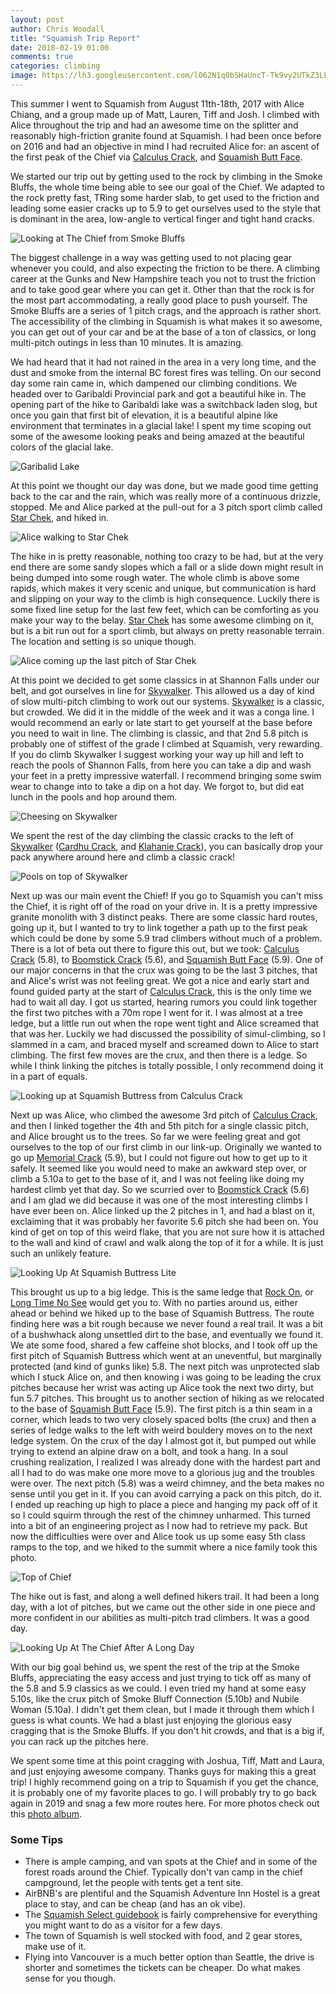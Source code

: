 ```yaml
---
layout: post
author: Chris Woodall
title: "Squamish Trip Report"
date: 2018-02-19 01:00
comments: true
categories: climbing
image: https://lh3.googleusercontent.com/lO62N1q0bSHaUncT-Tk9vy2UTkZ3Lkfxy7PefcmStPRtXeqM2hD6X3wJNOAPpFFroTvt-4DHI0jPGD3QmjYXKd7Kb0Wjf-7ZXps2hbDzT-FLqAQULQnnugQoa3lPzO2woC7gEIuYzJwyYE8SgRWddd68jNQxZ-qi5VgpiX9OxFAa9LVvKlE-kzGH3KU3a7pxy6MJRQszMZKgsQJUcfE_rI8YQFaTOyj3IP_AAGU9SFpQNF0RikSqSCT9GYQNYCQui98AkKaj71XM_wAPJg2_SNUAbmHWvN_uJHDm2_TJBaWptxXYBNRjxzsChfIXFNL0YA0fr_rVuqcOpqwsqEZF8SBmc4EYYC7n5uSmvUlwIR6UqBG-h9mTCvL7SOcyeEXmJL_kW-CfQKBpOcGTq8SLOP8f741tviu5Zl74JqPDPbPp2OLFcP4otIonPgZpUbCMp-Wzp0bgj4q-AdbdC8JmXjSaG_IgsLmWFPJeZh86qrbZiiMvhfIVyZloPVpqL38Oug9dOEuvtO5E5-XHY___5ztgZRtwclyfN-8kRatBVmmlt7SNLkbt6nPWTUEcYzdwkOh8jTnPnuncpkZH9Pb5u55VDeBy90KU5VrDJN4_dRPjNpLsG8BAOZ6cVTKDgTKD2P7SrzgKgyEet39leRJXBgFbmOsuEJwV=w533-h946-no
---
```


This summer I went to Squamish from August 11th-18th, 2017 with Alice Chiang, and a group made up of Matt, Lauren, Tiff and Josh. I climbed with Alice throughout the trip and had an awesome time on the splitter and reasonably high-friction granite found at Squamish. I had been once before on 2016 and had an objective in mind I had recruited Alice for: an ascent of the first peak of the Chief via [Calculus Crack], and [Squamish Butt Face].

<!-- more -->

We started our trip out by getting used to the rock by climbing in the Smoke Bluffs, the whole time being able to see our goal of the Chief. We adapted to the rock pretty fast, TRing some harder slab, to get used to the friction and leading some easier cracks up to 5.9 to get ourselves used to the style that is dominant in the area, low-angle to vertical finger and tight hand cracks.

![Looking at The Chief from Smoke Bluffs](https://lh3.googleusercontent.com/V9l9vqSPHdVXfae-1HKw3btK8MmDy4-delWJpAll-kYi1fvfL8u6ktnk946OYUH-keTRDec7OYqW_qpRaDDDfdlTnTt1_AKnMhwPv1iSFelVJ0kvNUFe1-yJ7wueUFVclrBP8OF6VlSnywAKuVst18ktAvNuqcnUySRsUwWyG3_oOTOby5cZsBRRBGCjuFgwA0g6TuFGi03M9RtnJ2iLJ1FkzMl_mc5GvrFmhfxC2sozj-q-TAkwDZmOkGnU9-L-he8bsUD80Kuq0xvJHBuTTFhj-5bBaEf9OZ8bXFAQA1VZ8QSw33e7IKpaHE_n8guuZvEDXVGexCcybSVfTn-8yMG4Az0ydI4rewuC0Tij9gJ5kdSYOmC8iyilv9H2reZpAhf9lzmLyKFAeKtVcXbClVqGkTm7Km4FlDRmAEPXOJvfr4hUjilMc283w5VPkij2cbkRteUZ9yLcsO-scFXL5-eiMyYcKsidtgevJ7o9F9nzDcNpk0UmwtKHwp_i9n3bIs2QK4L0jSfysxew3QcfDgr0nMh886YYx3M1WTNii4mtp1SuTHXme29_7NOhiBIp33gx5yAGXbms6yY-llFjcy8PR9iQucXYyduvjWMh_NLgTDwHkbrWhnwIUoV7TZKJxSDq11_4d8WySuVLhs6p2JseLZLPxNU6=w533-h946-no)

The biggest challenge in a way was getting used to not placing gear whenever you could, and also expecting the friction to be there. A climbing career at the Gunks and New Hampshire teach you not to trust the friction and to take good gear where you can get it. Other than that the rock is for the most part accommodating, a really good place to push yourself. The Smoke Bluffs are a series of 1 pitch crags, and the approach is rather short. The accessibility of the climbing in Squamish is what makes it so awesome, you can get out of your car and be at the base of a ton of classics, or long multi-pitch outings in less than 10 minutes. It is amazing.

We had heard that it had not rained in the area in a very long time, and the dust and smoke from the internal BC forest fires was telling. On our second day some rain came in, which dampened our climbing conditions. We headed over to Garibaldi Provincial park and got a beautiful hike in. The opening part of the hike to Garibaldi lake was a switchback laden slog, but once you gain that first bit of elevation, it is a beautiful alpine like environment that terminates in a glacial lake! I spent my time scoping out some of the awesome looking peaks and being amazed at the beautiful colors of the glacial lake.

![Garibalid Lake](https://lh3.googleusercontent.com/uczW4eQOoW6k59R96KhdhWf7vl1dyNx7UvVrLFgjj249_ViwK8JPbhW0u7y-yNOCroaD8bHeJYqfpapKYmpoqVwZkximSPjaEDBCnXYpz2etKIlWvkDHumGw5fVXYnqsnJA3jL20lZmGsX7qo1bG1WsdWtXzXqwXitIMSfXn_WeNuM6oWfUzff4-SGDDk7DO0kAoT29b0fMfzGiS5E3y4gCQ8gEdiEha3oCXVoolog6tGplebUcjzeQSKPoXd3yyP08TxYf8thfBk9kd-a5WAZxYEjgmtLVyVqetII77a6udPeaYDm5uTpr3CZcS3QPm3KNgD34V_fDsynmy9fUQwkIHqECz2snxBpXCJijXVDxxPPrtQZ1ccvm26KqlFVB0JDYRGxLW-wx4qIM6ot_sWzyHliushQZ-O-cJs9mYy3PLGhkeIZL6_J5zZfAi_ej-UO5r5HgDv-KTJSiG-ZQVunsYoPbDYFIY3x3mWbVHUbvC0bJakhQiyG31WdwxIKdGHY2KJqjp-QRLaibko33iC_bmLI7urX9hRYW9iVGDBWtGNOBOUa2lpur-_xvBHIrzO4PoykETirQm6HCw2zAZkieqXrGqCf4FZtp8-iIwyiytgGTSEw4paWjZFY2lLrv7pCCmEvbgIN9TW6Frk3tuGLP5BgOvzJ4F=w961-h541-no)

At this point we thought our day was done, but we made good time getting back to the car and the rain, which was really more of a continuous drizzle, stopped. Me and Alice parked at the pull-out for a 3 pitch sport climb called [Star Chek], and hiked in.

![Alice walking to Star Chek](https://lh3.googleusercontent.com/CQ8K5ClFpkpKdkdemJfLzXz8jvH9Y-1rWPaqaXWnLYylqOf8dsfLACQATEiQkkE-YqbaCFRSt-Zr9C9Yemd4w7u1XvBJOI06v9kDwf0c9U6Hu2CUdqTIyiguaLRwCXDlpvac4b-_s7p5MbTZzqPgm-aqTrbX8aeGRsos6RwOh2FxcRnbNvN-Y3WvbtBkXy1dIikkXD9uGRGYdUl2xro8J6jsiW6iAeU6DawW1MDdGkV3WGUK_hHsjRZuK-Qc-_0ZrarmOi7nldKLcdp5EphMxsXipRmWGxrDzddOXxmpgwgFwp-SHzi9y0cycUtVHNWJv3GDb4KLDkQ06sZbhlMzYpoPqg_TkdE316-T_kcnWp29B7OZHeb7s0UfDnGqyYbljHTLvWQHYTO5r3CAa8dc-9ZsKLs3jj22LE2nBiwlKxoiShhe6Tc4HytHHRcxvU-iIz5AvBiDe0RDAxRxVft1FTzGPKaNZNIQ34n-yrPQWJ1uzBYgxj6pDkMvBo-qZ5y0rrEhh3lAPpRHMVX78Ko6peQxTSx3VqlxGXG97YaOGAlyKvUWkrYvzq8AXKSZFyUk7gbYUfQOsIIl0hnD5dnRq285CgbJ6Wsf8vGdo8MJhDxuJJWrzZGioviUt6Y0-JWxTH4Jj-G81xf2eOWWnbRr4ZIr7Awv1i1C=w961-h541-no)

The hike in is pretty reasonable, nothing too crazy to be had, but at the very end there are some sandy slopes which a fall or a slide down might result in being dumped into some rough water. The whole climb is above some rapids, which makes it very scenic and unique, but communication is hard and slipping on your way to the climb is high consequence. Luckily there is some fixed line setup for the last few feet, which can be comforting as you make your way to the belay. [Star Chek] has some awesome climbing on it, but is a bit run out for a sport climb, but always on pretty reasonable terrain. The location and setting is so unique though.

![Alice coming up the last pitch of Star Chek](https://lh3.googleusercontent.com/V0greODOOX8su4dHXu8fwqL5QDvtC9b8M3jqi1RJYV8vbbNR_IYPgVVjXoDZkoeKEfpBUq4E0jzQMACy8-XzAhfbNtOPavDZ-34lmFeNedhqMQTydF3WuIgDdxnYiIrmx3wlx9SESK1bekza3evMPvh6_OYOgea2qYkpqTGAeWxDCQQh4ywvBPE9HSO73ddCskIINp8HSHbDnPrud96Ne7KhfiYPrMz1sIQMiQG1ZK3JbeEqmKcjsNzKYp_xr3lfxPxo2gVMxsNcQ608CESaEA75D-GBMmh6WDTKM4lmSVJPh7e_RLN9HTym5Ck_gXx3Ems_KUUkiJYCT1bM_wx3KK5rvp0QDNgq7pRV6wKwYia8STxhwFkLbxGpM9EcJkGimaMFpq-kpNNg8CqEAC0SBbWup0Ee7n9uuUhbTekqUnta2qmUE9UcfDVc66Mn416AbdHvGRx3Oyj0JQU2ja_mr-O0snHS3YZvij3VQz-j6jwYek08_pCyJFLObGkW5WfzoUU_ReXN2MZQkQTEbG-9Y2sfMznwXcjs2MsfM1-dnL0Hp-pjmOVtz4tTVzInrTD1s8CbV830kjX-ajLOS9BdF4JMp7I9KjP4lFNowDx8SNgF_r6YppYjmwk7iH-rdlUlDDX2bkUZSn2QZCABve1rHlNr7qXWDHPJ=w961-h721-no)

At this point we decided to get some classics in at Shannon Falls under our belt, and got ourselves in line for [Skywalker]. This allowed us a day of kind of slow multi-pitch climbing to work out our systems. [Skywalker] is a classic, but crowded. We did it in the middle of the week and it was a conga line. I would recommend an early or late start to get yourself at the base before you need to wait in line. The climbing is classic, and that 2nd 5.8 pitch is probably one of stiffest of the grade I climbed at Squamish, very rewarding. If you do climb Skywalker I suggest working your way up hill and left to reach the pools of Shannon Falls, from here you can take a dip and wash your feet in a pretty impressive waterfall. I recommend bringing some swim wear to change into to take a dip on a hot day. We forgot to, but did eat lunch in the pools and hop around them.

![Cheesing on Skywalker](https://lh3.googleusercontent.com/YsUk46sd5pf2fn7QYYaFvYk37JWL6xu3SvsKbusHUhpBJlQeSLP60tKiqRFoxNXNmwvIh2glq2EyxQVX0keOMxksR75joe-JmF8GFZTRbz3NTI7Ld4-dn9IX7l9kil1LRH1_3tvN_27RNnHft0mNJa3FuRQV0_5uggs6fxSeZhKizb7OqHFwqCSc8IFMFxIgynfcj1BsKwTknrTIzBfPPkDzpdwycVhP_PddsG0UkYj_zWQcRb7nwCTdnDw-xExB9VkJa6B073aCbgbxL7qwJqAUMQN2fXwoUlnLZ4BC3EpoCIAxrAONsbrwd9EmQw95m5TcfCLmg89izg87HaxFWKk89l9EmpSWWZqOb16Tz2XTo-xdXFYpoy0erxM0-856giUsUr3kKHJxN-S4_qU6zqBcEIHv7PwFAYHotsYQILYztjokhxtiatpZPZo3VEabGU3wEQCjexYAEHGK4nX5OFGQv7Zopco10WL_Qjhe-sJnsvSGhiPqt7yxQs9WpKoZGNgyr8Od_omg9awZQMY2ARJw4rLbk01_W4XQUSB3uNXRDzmrR5Pr-GVxELUPnqVTh_zDNjxcd8cyc06o64fH0M65eiZtM2XGVAYjGfoUGIaXpDrHvnJGmDtPMnET5d_BIKv58ODwhLGxtXLAIfo91EwqwN3w6BHU=w961-h721-no)

 We spent the rest of the day climbing the classic cracks to the left of [Skywalker] ([Cardhu Crack], and [Klahanie Crack]), you can basically drop your pack anywhere around here and climb a classic crack!

![Pools on top of Skywalker](https://lh3.googleusercontent.com/4gGvsNuh6yqbDwJPia_s_5JdHJnyQ9PHtkZeq0120qLe-YMvcAOzT6gLTxU4K104UZLGEigUDnnjr3RQmscpsIDyM75-01UbcbMxP8tkFv85GG_FNggEpvZ_E88TfRKUQoUcYO2DI3Bm4CQivrXvew4MJhT-GCsQLK4Fge5uqb8O4hDAtyhAL02oxRmhN2MNcShTtu0BjqaHNiqlPGUMUsKaU7WpN4RFMWUijdDZfm7_J4srYeUkT7B0n1n8d-U9tCOfsU36ERncWWpzqRjS27JnZ5axnjHOkH0bwcBoz9nu8cfPOsFIuhoXOWBGBmidBkmnuVvWMO8I_DenqRMGWWCe3nYEWpI-mBqqsLaiILq5G4jDj1r-099yTfCojRoki7-_V0ZL_1QgiCUtWdSu04tgdFtf7aIrVKbnigaSM3O9eSOpVrQKoK5tRgy5FwzfW3vzdse-rxr846v7Q_Li4V_k4w5pidZ7TdWv0eJZ3onb8DJIVx1A5y8_xOoU0reSSSkV1pK3Fz9yTU2BNjqLPSd8RcnQFhgHhWdSAkPTNUbzuwxs8Y5kvUcjau_6f9xdSW1gRtrPZlMYRxhaQABM_ZLD--3nLeIeAiiN9ENOpZ96Twc3BmeCMMq0thDvzvjDcYFYnHyCaOQ3bhIEcf6l4RYsHPpArLKv=w533-h946-no)

Next up was our main event the Chief! If you go to Squamish you can't miss the Chief, it is right off of the road on your drive in. It is a pretty impressive granite monolith with 3 distinct peaks. There are some classic hard routes, going up it, but I wanted to try to link together a path up to the first peak which could be done by some 5.9 trad climbers without much of a problem. There is a lot of beta out there to figure this out, but we took: [Calculus Crack] (5.8), to [Boomstick Crack] (5.6), and [Squamish Butt Face] (5.9). One of our major concerns in that the crux was going to be the last 3 pitches, that and Alice's wrist was not feeling great. We got a nice and early start and found guided party at the start of [Calculus Crack], this is the only time we had to wait all day. I got us started, hearing rumors you could link together the first two pitches with a 70m rope I went for it. I was almost at a tree ledge, but a little run out when the rope went tight and Alice screamed that that was her. Luckily we had discussed the possibility of simul-climbing, so I slammed in a cam, and braced myself and screamed down to Alice to start climbing. The first few moves are the crux, and then there is a ledge. So while I think linking the pitches is totally possible, I only recommend doing it in a part of equals.

![Looking up at Squamish Buttress from [Calculus Crack]](https://lh3.googleusercontent.com/P9wWd-WtWijB_3vaYBGnc4EcaKIS3kn72IQ4kNg9Zy-PAFcIrykR14i6OlRqAStRH8ar75BzxuncA3rAQY6Z5ZjMFcJkr2GOE_s7FNJtX_PmOf5zUVXoiD85HcxyW7r-8LPKt0PD8YIfXmAprD6LK9Ioj025OipsHYHH_YQde7QjYdTrXOEr7KU7yG98Ho-rWS2BhQCsq9N6rKYTI0KkZMjbdkpyocguAbuW3Pwb4vh59mnB5JnxYibP64MtokoqW_KC2Ynka7tklViB4Ns6xwxgE50cpqVnZsJUsybXKwLP6sacAyN5TMI6PGtVhjRcAjHA1-BFWKSbY6OwbF2mKM6-SQlHBHx3wYQ1_YOVEeiZBEqBiZRRnOpW0n3aL1UcPQVYl3iWUXEWytoGmBOGqO5IybykO6blIm0-40oRFC0DlLK99KLU59iC7hHrg2nw64o5CPuNAiHVA8dOR8DdjudqHQ4txjVsjysZgN9QzQ5SCQNaztBT6DU5QFYJMzTbWpIcLqRpl_g7t8cLtB2FlLn7Cc_CLYTW0uVM4MzopyvZTDWrAnP_WXQUTXMVwSTpPUQjN-6takkw1VZV1o9MvmQ9ETXRS8CHRFVtXRPG5HbnuR0d4WYiI2VlpMZTigqfx6DVzoOqVfdSez2FP9ul5TaOFIKmTa3u=w533-h946-no)


Next up was Alice, who climbed the awesome 3rd pitch of [Calculus Crack], and then I linked together the 4th and 5th pitch for a single classic pitch, and Alice brought us to the trees. So far we were feeling great and got ourselves to the top of our first climb in our link-up. Originally we wanted to go up [Memorial Crack] (5.9), but I could not figure out how to get up to it safely. It seemed like you would need to make an awkward step over, or climb a 5.10a to get to the base of it, and I was not feeling like doing my hardest climb yet that day. So we scurried over to [Boomstick Crack] (5.6) and I am glad we did because it was one of the most interesting climbs I have ever been on. Alice linked up the 2 pitches in 1, and had a blast on it, exclaiming that it was probably her favorite 5.6 pitch she had been on. You kind of get on top of this weird flake, that you are not sure how it is attached to the wall and kind of crawl and walk along the top of it for a while. It is just such an unlikely feature. 

![Looking Up At Squamish Buttress Lite](https://lh3.googleusercontent.com/y27mT5rrh-iRmZvIqLnevM6yezmFqbfDeA5yi0wLniAsmYUsxYVDPzZGI5nVMpegeCKiEfYCsmsKw9YJUYT3XtPzynVIb8kOawcEx_COaM6TYqDODMYhSMZepm7ILRweODvrlPjn9nCb4SwAGiWMQer90VlSnSdRkOY6-xO-MwzGDlHcV4R7kU91yGNRyk9R7jldt4XGLLEaJCKsEUNOZ9UJcsxsXvc_92KTyhF8nWRp2NxEjVsiYu06Bctyc3dZj8LZjexhG01d886_ZjPGfbIltnwGbr7b2bJA5Iutk4MN9pDT37OjXiTv4IQn4qyckDwmFvtEdgDw3fIOukGBYKozJgVGQHAIYMKpuBLuWX96YU2UWNJujscgyvtw4wqesIHd7JNY3ExkWCj-YHoq4pJefZF-O8tvkr7j8omvIIZ3TJQo0ml14B-tQ_v48sdEpCChxwUC3hxjjJEx4JZJwFMQcxrrr88YJtxde_WTRbFhfGc_9DHpWikE-1vaj_JT3FpWZGkCWt56wBBwSHIOBBQT9lOyv4Z95AXTfuyhog__AIEKg8xHKBYkvJUhfftVS0gQ8HbM3HBtkP8jjI0a0T_QZ9Z_VO1I1pnf9qj0z24W_YoFszE3ZVdBo_2n6hyA4WazWwZr_ytElflLNQ5CSI1K-Z-XRHxb=w533-h946-no)

This brought us up to a big ledge. This is the same ledge that [Rock On], or [Long Time No See] would get you to. With no parties around us, either ahead or behind we hiked up to the base of Squamish Buttress. The route finding here was a bit rough because we never found a real trail. It was a bit of a bushwhack along unsettled dirt to the base, and eventually we found it. We ate some food, shared a few caffeine shot blocks, and I took off up the first pitch of Squamish Buttress which went at an uneventful, but marginally protected (and kind of gunks like) 5.8. The next pitch was unprotected slab which I stuck Alice on, and then knowing i was going to be leading the crux pitches because her wrist was acting up Alice took the next two dirty, but fun 5.7 pitches. This brought us to another section of hiking as we relocated to the base of [Squamish Butt Face] (5.9). The first pitch is a thin seam in a corner, which leads to two very closely spaced bolts (the crux) and then a series of ledge walks to the left with weird bouldery moves on to the next ledge system. On the crux of the day I almost got it, but pumped out while trying to extend an alpine draw on a bolt, and took a hang. In a soul crushing realization, I realized I was already done with the hardest part and all I had to do was make one more move to a glorious jug and the troubles were over. The next pitch (5.8) was a weird chimney, and the beta makes no sense until you get in it. If you can avoid carrying a pack on this pitch, do it. I ended up reaching up high to place a piece and hanging my pack off of it so I could squirm through the rest of the chimney unharmed. This turned into a bit of an engineering project as I now had to retrieve my pack. But now the difficulties were over and Alice took us up some easy 5th class ramps to the top, and we hiked to the summit where a nice family took this photo.


![Top of Chief](https://lh3.googleusercontent.com/NlFNZRpVbOMRVi_cnNTguk66rsrj8MB0YMXAqTl1KnOODR6zJTh7GYYnWV_Pcq-8wAMsXYXQ3XC1iXhe9w5cC8ix5BTGSjNg1fnqetsH1X3OSPd6g6sNUS55dmoVB3eRJl2w28wbf91ZSAdtgNMSp2VoRUmk_yUDwnQmjp2pqZsxZFpc_lUyE7s_hXIvAGyTwJTR80e6EyG6yIYVjd97d4arJpljGk9V4EmFkTQimWu3OxdvVATk71IAm3INImVWJFWtDx935Axx-lfS0BV98s3cqjZkiZ1ZW1b22HGlbQkx-ctNpNityMSjAQZXfizkKFXZXuQ8RdUKf0vvegxOPjnZ_8U0V7VKcakLzIFi-JF_7Jcn9Y0aRbcVwVTY1tfI5yMfDdteEcde07C3OLDSWLvZgmgTAJ8uV0Bhmc1H1X_PkeQI3zwPzwFTp_3PXEcS1DcIyI-fs1a8x8GN-biIgi5rlypcbleV6BlN7MwXHk2yhymLblhSA5sl68mEn7x_a463lR_Xb8HEue2Y0W-YXdjLRS6F4Qrg37g4U0Kjwhq-ql4sgrs06Gn_CEygY38TCWAMvqqjGDl4sdxQntigLUHTRyoC8yE7x3nqwbL6PUJrOuqDo2TU4_Lsh4bNjTbnToiZBQDZ4PwqeDrgksIkUEpFKMoz4IET=w961-h541-no)

The hike out is fast, and along a well defined hikers trail. It had been a long day, with a lot of pitches, but we came out the other side in one piece and more confident in our abilities as multi-pitch trad climbers. It was a good day.

![Looking Up At The Chief After A Long Day](https://lh3.googleusercontent.com/YiC-ouHBNLgr46PE-Li04j3G5rSV492z3NFD8FOBs9ohc_NgQbnNkMM0g2tUILY8iHwHgQCUrLhULVkBh5GEBt0FVaOU0yRFdjRGk6u1T1kluVwkLOR_SSJRVLDdgUDYNq8n3hMIF2YUTtM4pUHPbhr9cQTI7sodTXu7BN3F-YiLo35gHRW7tqBZr0kOHcyCXdv9oYHCIsVKMWq3jhNNlYLzQOXtSmny_eBlOlV1rd3zrKfv_7kDSuva2M0bQrSbGFvMPk19P7EkKudv6eHNMBDvdzXUDhm7M6Jyap-uo4T1ZBiV2-uGx-jqDOlWCFFFqBh9TLd9O9Nsq9PurOZ3d75tQTyW3GFd6OdP-xCU3VIoIZWTV2hYWPOvUtcs4frEFWUZx8yfaBMaLJlY3fW4YUXJTTCBNEfs8XpYRrFwktEGNw6WtThoAw6aI0PI9b9ti_8Paups7R7MqwjQrXjjAkF3LjyZpCXuUfkYDLK4Q_YZV1pd_tfEKIa25Sv6-riuHxMYITcFyO-iOcWZu_DCfTKEVjjdfH-xXmwaaMdRjomjqlxuv0JgQ3cg9WNgqcAkjEktIFAJXD3BHv8WAKXAFccuOMMBWanxS1y5IbmHrioPzsEnlOO0iaGJL3FmFUBfzo5hSDWDdr6KsHVQuJYpD9nZRaVxleRY=w533-h946-no)

With our big goal behind us, we spent the rest of the trip at the Smoke Bluffs, appreciating the easy access and just trying to tick off as many of the 5.8 and 5.9 classics as we could. I even tried my hand at some easy 5.10s, like the crux pitch of Smoke Bluff Connection (5.10b) and Nubile Woman (5.10a). I didn't get them clean, but I made it through them which I guess is what counts. We had a blast just enjoying the glorious easy cragging that is the Smoke Bluffs. If you don't hit crowds, and that is a big if, you can rack up the pitches here.

We spent some time at this point cragging with Joshua, Tiff, Matt and Laura, and just enjoying awesome company. Thanks guys for making this a great trip! I highly recommend going on a trip to Squamish if you get the chance, it is probably one of my favorite places to go.
I will probably try to go back again in 2019 and snag a few more routes here. For more photos check out this 
[photo album](https://goo.gl/photos/W2i1o5knCaQsJEYq6).

### Some Tips

- There is ample camping, and van spots at the Chief and in some of the forest roads around the Chief. Typically don't van camp in the chief campground, let the people with tents get a tent site.
- AirBNB's are plentiful and the Squamish Adventure Inn Hostel is a great place to stay, and can be cheap (and has an ok vibe).
- The [Squamish Select guidebook](https://www.quickdrawpublications.com/product/squamish-select/) is fairly comprehensive for everything you might want to do as a visitor for a few days.
- The town of Squamish is well stocked with food, and 2 gear stores, make use of it.
- Flying into Vancouver is a much better option than Seattle, the drive is shorter and sometimes the tickets can be cheaper. Do what makes sense for you though.


[Squamish Butt Face]: https://www.mountainproject.com/route/106864599/the-squamish-butt-face
[Calculus Crack]: https://www.mountainproject.com/route/106495528/calculus-crack
[Boomstick Crack]: https://www.mountainproject.com/route/106188277/boomstick-crack
[Memorial Crack]: https://www.mountainproject.com/route/106842580/memorial-crack
[Rock On]: https://www.mountainproject.com/route/105910904/rock-on
[Long Time No See]: https://www.mountainproject.com/route/113441195/long-time-no-see
[Star Chek]: https://www.mountainproject.com/route/107104796/star-chek
[Skywalker]: https://www.mountainproject.com/route/107198282/skywalker

[Klahanie Crack]: https://www.mountainproject.com/route/105947052/klahanie-crack
[Cardhu Crack]: https://www.mountainproject.com/route/106428241/cardhu-crack
